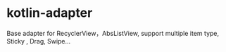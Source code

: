 # kotlin-adapter
Base adapter for RecyclerView，AbsListView, support multiple item type, Sticky , Drag, Swipe...
